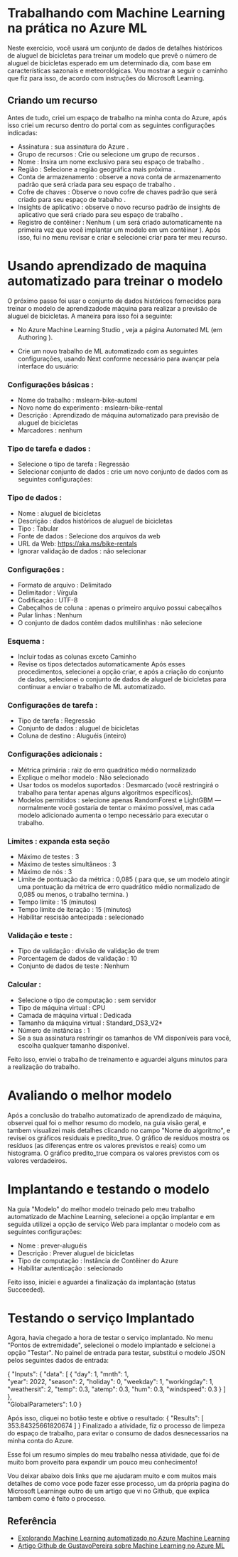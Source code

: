
# Trabalhando com Machine Learning na prática no Azure ML

Neste exercício, você usará um conjunto de dados de detalhes históricos de aluguel de bicicletas para treinar um modelo que prevê o número de aluguel de bicicletas esperado em um determinado dia, com base em características sazonais e meteorológicas. Vou mostrar a seguir o caminho que fiz para isso, de acordo com instruções do Microsoft Learning.

## Criando um recurso
Antes de tudo, criei um espaço de trabalho na minha conta do Azure, após isso criei um recurso dentro do portal com as seguintes configurações indicadas:

* Assinatura : sua assinatura do Azure .
* Grupo de recursos : Crie ou selecione um grupo de recursos .
* Nome : Insira um nome exclusivo para seu espaço de trabalho .
* Região : Selecione a região geográfica mais próxima .
* Conta de armazenamento : observe a nova conta de armazenamento padrão que será criada para seu espaço de trabalho .
* Cofre de chaves : Observe o novo cofre de chaves padrão que será criado para seu espaço de trabalho .
* Insights de aplicativo : observe o novo recurso padrão de insights de aplicativo que será criado para seu espaço de trabalho .
* Registro de contêiner : Nenhum ( um será criado automaticamente na primeira vez que você implantar um modelo em um contêiner ).
Após isso, fui no menu revisar e criar e selecionei criar para ter meu recurso.

# Usando aprendizado de maquina automatizado para treinar o modelo
O próximo passo foi usar o conjunto de dados históricos fornecidos para treinar o modelo de aprendizadode máquina para realizar a previsão de aluguel de bicicletas. A maneira para isso foi a seguinte:
* No Azure Machine Learning Studio , veja a página Automated ML (em Authoring ).

* Crie um novo trabalho de ML automatizado com as seguintes configurações, usando Next conforme necessário para avançar pela interface do usuário:
### Configurações básicas :
* Nome do trabalho : mslearn-bike-automl
* Novo nome do experimento : mslearn-bike-rental
* Descrição : Aprendizado de máquina automatizado para previsão de aluguel de bicicletas
* Marcadores : nenhum
### Tipo de tarefa e dados :

* Selecione o tipo de tarefa : Regressão
* Selecionar conjunto de dados : crie um novo conjunto de dados com as seguintes configurações:
### Tipo de dados :
* Nome : aluguel de bicicletas
* Descrição : dados históricos de aluguel de bicicletas
* Tipo : Tabular
* Fonte de dados : Selecione dos arquivos da web
* URL da Web: https://aka.ms/bike-rentals
* Ignorar validação de dados : não selecionar
### Configurações :
* Formato de arquivo : Delimitado
* Delimitador : Vírgula
* Codificação : UTF-8
* Cabeçalhos de coluna : apenas o primeiro arquivo possui cabeçalhos
* Pular linhas : Nenhum
* O conjunto de dados contém dados multilinhas : não selecione
### Esquema :
* Incluir todas as colunas exceto Caminho
* Revise os tipos detectados automaticamente
Após esses procedimentos, selecionei a opção criar, e após a criação do conjunto de dados, selecionei o conjunto de dados de aluguel de bicicletas para continuar a enviar o trabalho de ML automatizado.

### Configurações de tarefa :

* Tipo de tarefa : Regressão
* Conjunto de dados : aluguel de bicicletas
* Coluna de destino : Aluguéis (inteiro)
### Configurações adicionais :
* Métrica primária : raiz do erro quadrático médio normalizado
* Explique o melhor modelo : Não selecionado
* Usar todos os modelos suportados : Desmarcado (você restringirá o trabalho para tentar apenas alguns algoritmos específicos).
* Modelos permitidos : selecione apenas RandomForest e LightGBM — normalmente você gostaria de tentar o máximo possível, mas cada modelo adicionado aumenta o tempo necessário para executar o trabalho.
### Limites : expanda esta seção
* Máximo de testes : 3
* Máximo de testes simultâneos : 3
* Máximo de nós : 3
* Limite de pontuação da métrica : 0,085 ( para que, se um modelo atingir uma pontuação da métrica de erro quadrático médio normalizado de 0,085 ou menos, o trabalho termina. )
* Tempo limite : 15 (minutos)
* Tempo limite de iteração : 15 (minutos)
* Habilitar rescisão antecipada : selecionado
### Validação e teste :
* Tipo de validação : divisão de validação de trem
* Porcentagem de dados de validação : 10
* Conjunto de dados de teste : Nenhum
### Calcular :
* Selecione o tipo de computação : sem servidor
* Tipo de máquina virtual : CPU
* Camada de máquina virtual : Dedicada
* Tamanho da máquina virtual : Standard_DS3_V2*
* Número de instâncias : 1
* Se a sua assinatura restringir os tamanhos de VM disponíveis para você, escolha qualquer tamanho disponível.

Feito isso, enviei o trabalho de treinamento e aguardei alguns minutos para a realização do trabalho.

# Avaliando o melhor modelo
Após a conclusão do trabalho automatizado de aprendizado de máquina, observei qual foi o melhor resumo do modelo, na guia visão geral, e tambem visualizei mais detalhes clicando no campo "Nome do algoritmo", e revisei os gráficos residuais e predito_true. O gráfico de resíduos mostra os resíduos (as diferenças entre os valores previstos e reais) como um histograma. O gráfico predito_true compara os valores previstos com os valores verdadeiros.

# Implantando e testando o modelo
Na guia "Modelo" do melhor modelo treinado pelo meu trabalho automatizado de Machine Learning, selecionei a opção implantar e em seguida utilizei a opção de serviço Web para implantar o modelo com as seguintes configurações:
* Nome : prever-aluguéis
* Descrição : Prever aluguel de bicicletas
* Tipo de computação : Instância de Contêiner do Azure
* Habilitar autenticação : selecionado

Feito isso, iniciei e aguardei a finalização da implantação (status Succeeded).

# Testando o serviço Implantado 
Agora, havia chegado a hora de testar o serviço implantado. No menu "Pontos de extremidade", selecionei o modelo implantado e selcionei a opção "Testar". No painel de entrada para testar, substitui o modelo JSON pelos seguintes dados de entrada: 

 {
   "Inputs": { 
     "data": [
       {
         "day": 1,
         "mnth": 1,   
         "year": 2022,
         "season": 2,
         "holiday": 0,
         "weekday": 1,
         "workingday": 1,
         "weathersit": 2, 
         "temp": 0.3, 
         "atemp": 0.3,
         "hum": 0.3,
         "windspeed": 0.3 
       }
     ]    
   },   
   "GlobalParameters": 1.0
 }

Após isso, cliquei no botão teste e obtive o resultado:
{
  "Results": [
    353.84325661820674
  ]
}
Finalizado a atividade, fiz o processo de limpeza do espaço de trabalho, para evitar o consumo de dados desnecessarios na minha conta do Azure.

Esse foi um resumo simples do meu trabalho nessa atividade, que foi de muito bom proveito para expandir um pouco meu conhecimento!

Vou deixar abaixo dois links que me ajudaram muito e com muitos mais detalhes de como voce pode fazer esse processo, um da própria pagina do Microsoft Learninge outro de um artigo que vi no Github, que explica tambem como é feito o processo.

## Referência

 - [Explorando Machine Learning automatizado no Azure Machine Learning](https://microsoftlearning.github.io/mslearn-ai-fundamentals/Instructions/Labs/01-machine-learning.html)
 - [Artigo Github de GustavoPereira sobre Machine Learning no Azure ML](https://github.com/GustavoPereira-Dev/Machine-Learning-in-Azure-ML?tab=readme-ov-file)


